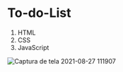 # To-do-List
1. HTML
1. CSS
1. JavaScript

![Captura de tela 2021-08-27 111907](https://user-images.githubusercontent.com/86567274/131142006-d96ee739-8e05-4ec3-9ed3-6f24d9aa8cde.png)

 
